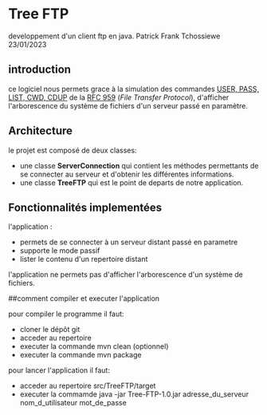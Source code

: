 ﻿# Tree FTP

developpement d'un client ftp en java.
Patrick Frank Tchossiewe
23/01/2023

## introduction

ce logiciel nous permets grace à la simulation des commandes [USER, PASS, LIST, CWD, CDUP](https://fr.wikipedia.org/wiki/Liste_des_commandes_ftp) de la [RFC 959](http://abcdrfc.free.fr/rfc-vf/pdf/rfc959.pdf) (_File Transfer Protocol_), d'afficher l'arborescence du système de fichiers d'un serveur passé en paramètre.

## Architecture
le projet est composé de deux classes:
- une classe **ServerConnection** qui contient les méthodes permettants de se connecter au serveur et  d'obtenir les différentes informations.
- une classe **TreeFTP** qui est le point de departs de notre application.

## Fonctionnalités implementées

 l'application  :
 -  permets de se connecter à un serveur distant passé en parametre
 - supporte le mode passif
- lister le contenu d'un repertoire distant

l'application ne permets pas d'afficher l'arborescence d'un système de fichiers.

##comment compiler et executer l'application

pour compiler le programme il faut:

- cloner le dépôt git
- acceder au repertoire
- executer la commande mvn clean (optionnel)
- executer la commande mvn package

pour lancer l'application il faut:
- acceder au repertoire src/TreeFTP/target
- executer la commamde  java -jar Tree-FTP-1.0.jar adresse_du_serveur nom_d_utilisateur mot_de_passe
